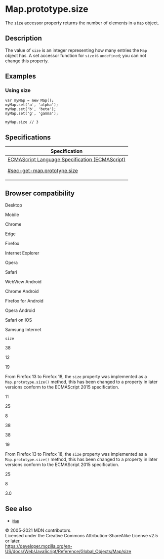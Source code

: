 # Map.prototype.size

The `size` accessor property returns the number of elements in a [`Map`](../map) object.

## Description

The value of `size` is an integer representing how many entries the `Map` object has. A set accessor function for `size` is `undefined`; you can not change this property.

## Examples

### Using size

    var myMap = new Map();
    myMap.set('a', 'alpha');
    myMap.set('b', 'beta');
    myMap.set('g', 'gamma');

    myMap.size // 3

## Specifications

<table><thead><tr class="header"><th>Specification</th></tr></thead><tbody><tr class="odd"><td><a href="https://tc39.es/ecma262/#sec-get-map.prototype.size">ECMAScript Language Specification (ECMAScript) 
<br/>

<span class="small">#sec-get-map.prototype.size</span></a></td></tr></tbody></table>

## Browser compatibility

Desktop

Mobile

Chrome

Edge

Firefox

Internet Explorer

Opera

Safari

WebView Android

Chrome Android

Firefox for Android

Opera Android

Safari on IOS

Samsung Internet

`size`

38

12

19

From Firefox 13 to Firefox 18, the `size` property was implemented as a `Map.prototype.size()` method, this has been changed to a property in later versions conform to the ECMAScript 2015 specification.

11

25

8

38

38

19

From Firefox 13 to Firefox 18, the `size` property was implemented as a `Map.prototype.size()` method, this has been changed to a property in later versions conform to the ECMAScript 2015 specification.

25

8

3.0

## See also

-   [`Map`](../map)

© 2005-2021 MDN contributors.  
Licensed under the Creative Commons Attribution-ShareAlike License v2.5 or later.  
<a href="https://developer.mozilla.org/en-US/docs/Web/JavaScript/Reference/Global_Objects/Map/size" class="_attribution-link">https://developer.mozilla.org/en-US/docs/Web/JavaScript/Reference/Global_Objects/Map/size</a>
